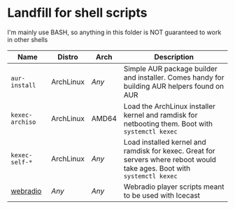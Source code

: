 # Landfill for shell scripts

I'm mainly use BASH, so anything in this folder is NOT guaranteed to work in other shells

| Name                       | Distro           | Arch     | Description |
| -------------------------- | ---------------- | -------- | ----------- |
| `aur-install`              | ArchLinux        | *Any*    | Simple AUR package builder and installer. Comes handy for building AUR helpers found on AUR |
| `kexec-archiso`            | ArchLinux        | AMD64    | Load the ArchLinux installer kernel and ramdisk for netbooting them. Boot with `systemctl kexec` |
| `kexec-self-*`             | ArchLinux        | *Any*    | Load installed kernel and ramdisk for kexec. Great for servers where reboot would take ages. Boot with `systemctl kexec` |
| [webradio](./webradio/)    | *Any*            | *Any*    | Webradio player scripts meant to be used with Icecast |
